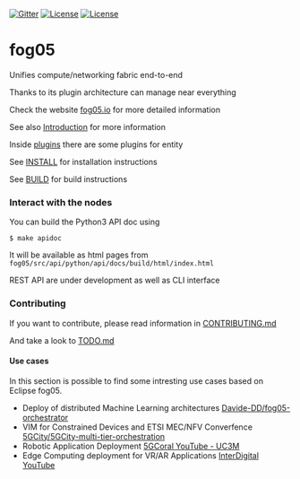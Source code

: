[![Gitter](https://badges.gitter.im/atolab/fog05.svg)](https://gitter.im/atolab/fog05?utm_source=badge&utm_medium=badge&utm_campaign=pr-badge)
[![License](https://img.shields.io/badge/License-EPL%202.0-blue)](https://choosealicense.com/licenses/epl-2.0/)
[![License](https://img.shields.io/badge/License-Apache%202.0-blue.svg)](https://opensource.org/licenses/Apache-2.0)

# fog05

Unifies compute/networking fabric end-to-end

Thanks to its plugin architecture can manage near everything

Check the website [fog05.io](https://fog05.io) for more detailed information

See also [Introduction](https://github.com/eclipse/fog05/blob/master/Introduction.md) for more information

Inside [plugins](./plugins) there are some plugins for entity

See [INSTALL](INSTALL.md) for installation instructions

See [BUILD](BUILD.md) for build instructions

### Interact with the nodes

You can build the Python3 API doc using
```
$ make apidoc
```


It will be available as html pages from  `fog05/src/api/python/api/docs/build/html/index.html`

REST API are under development as well as CLI interface
<!-- - [CLI Interface](https://github.com/eclipse/fog05/wiki/CLI-Interface) -->


### Contributing

If you want to contribute, please read information in [CONTRIBUTING.md](./CONTRIBUTING.md)

And take a look to [TODO.md](./TODO.md)


#### Use cases
In this section is possible to find some intresting use cases based on Eclipse fog05.

- Deploy of distributed Machine Learning architectures [Davide-DD/fog05-orchestrator](https://github.com/Davide-DD/fog05-orchestrator)
- VIM for Constrained Devices and ETSI MEC/NFV Converfence [5GCity/5GCity-multi-tier-orchestration](https://github.com/5GCity/5GCity-multi-tier-orchestration)
- Robotic Application Deployment [5GCoral YouTube - UC3M](https://www.youtube.com/watch?v=fyA7UKe494A)
- Edge Computing deployment for VR/AR Applications [InterDigital YouTube](https://www.youtube.com/watch?v=Wb1E4ViOY1s)


